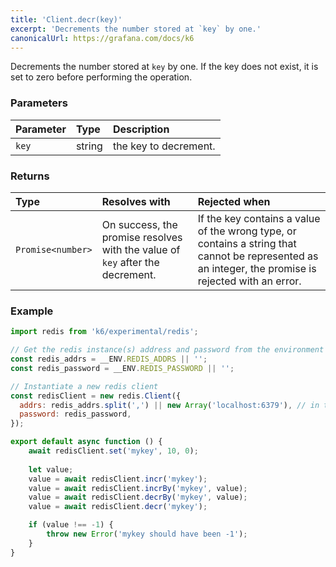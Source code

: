 ```yaml
---
title: 'Client.decr(key)'
excerpt: 'Decrements the number stored at `key` by one.'
canonicalUrl: https://grafana.com/docs/k6
---
```


Decrements the number stored at `key` by one. If the key does not exist, it is set to zero before performing the operation.

### Parameters

| Parameter | Type   | Description           |
| :-------- | :----- | :-------------------- |
| `key`     | string | the key to decrement. |


### Returns

| Type              | Resolves with                                                                 | Rejected when                                                                                                                                        |
| :---------------- | :---------------------------------------------------------------------------- | :--------------------------------------------------------------------------------------------------------------------------------------------------- |
| `Promise<number>` | On success, the promise resolves with the value of `key` after the decrement. | If the key contains a value of the wrong type, or contains a string that cannot be represented as an integer, the promise is rejected with an error. |

### Example

<CodeGroup labels={[]}>

```javascript
import redis from 'k6/experimental/redis';

// Get the redis instance(s) address and password from the environment
const redis_addrs = __ENV.REDIS_ADDRS || '';
const redis_password = __ENV.REDIS_PASSWORD || '';

// Instantiate a new redis client
const redisClient = new redis.Client({
  addrs: redis_addrs.split(',') || new Array('localhost:6379'), // in the form of 'host:port', separated by commas
  password: redis_password,
});

export default async function () {
    await redisClient.set('mykey', 10, 0);
    
    let value;
    value = await redisClient.incr('mykey');
    value = await redisClient.incrBy('mykey', value);
    value = await redisClient.decrBy('mykey', value);
    value = await redisClient.decr('mykey');

    if (value !== -1) {
        throw new Error('mykey should have been -1');
    }
}
```

</CodeGroup>